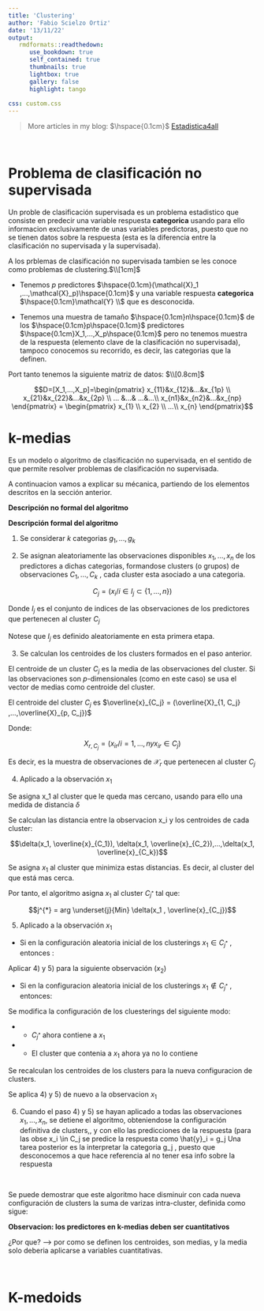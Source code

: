 ```yaml
---
title: 'Clustering'
author: 'Fabio Scielzo Ortiz'
date: '13/11/22'
output: 
   rmdformats::readthedown:
      use_bookdown: true
      self_contained: true
      thumbnails: true
      lightbox: true
      gallery: false
      highlight: tango
      
css: custom.css
---
```



<div>
<style scoped>
    .dataframe tbody tr th:only-of-type {
        vertical-align: middle;
    }

    .dataframe tbody tr th {
        vertical-align: top;
    }

    .dataframe thead th {
        text-align: right;
    }
    
 
    table {
     display: block;
     overflow-x: auto;
     border-collapse: collapse;
     border-spacing: 0;
     border: 0px solid;
     color: var(--jp-ui-font-color1);
     font-size: 14px;
     margin-left: auto;
     margin-right: auto;
     
            }
            
</style>






> More articles in my blog:   $\hspace{0.1cm}$   [Estadistica4all](https://fabioscielzoortiz.github.io/Estadistica4all.github.io/)



<br>


# Problema de clasificación no supervisada


Un proble de clasificación supervisada  es un problema estadistico que consiste en predecir una variable respuesta **categorica** usando para ello informacion exclusivamente de unas variables predictoras, puesto que no se tienen datos sobre la respuesta (esta es la diferencia entre la clasificación no supervisada y la supervisada). 

A los prblemas de clasificación no supervisada tambien se les conoce como problemas de clustering.$\\[1cm]$



- Tenemos $p$ predictores  $\hspace{0.1cm}(\mathcal{X}_1 ,...,\mathcal{X}_p)\hspace{0.1cm}$ y una variable respuesta **categorica** $\hspace{0.1cm}\mathcal{Y} \\$ que es desconocida.


- Tenemos una muestra de tamaño $\hspace{0.1cm}n\hspace{0.1cm}$ de los $\hspace{0.1cm}p\hspace{0.1cm}$ predictores $\hspace{0.1cm}X_1,...,X_p\hspace{0.1cm}$  pero no tenemos muestra de la respuesta (elemento clave de la clasificación no supervisada), tampoco conocemos su recorrido, es decir, las categorias que la definen.

Port tanto tenemos la siguiente matriz de datos: $\\[0.8cm]$

$$D=[X_1,...,X_p]=\begin{pmatrix}
    x_{11}&x_{12}&...&x_{1p} \\
    x_{21}&x_{22}&...&x_{2p} \\
    ... &...& ...&...\\
    x_{n1}&x_{n2}&...&x_{np}
    \end{pmatrix} = \begin{pmatrix}
    x_{1} \\
    x_{2}  \\
     ...\\
     x_{n} 
    \end{pmatrix}$$





# k-medias


Es un modelo o algoritmo de clasificación no supervisada, en el sentido de que permite resolver problemas de clasificación no supervisada.

A continuacion vamos a explicar su mécanica, partiendo de los elementos descritos en la sección anterior.



**Descripción no formal del algoritmo**












**Descripción formal del algoritmo**


1) Se considerar $k$ categorias $g_1,...,g_k$


2) Se asignan aleatoriamente las observaciones disponibles $x_1,...,x_n$ de los predictores a dichas categorias, formandose clusters (o grupos) de observaciones $C_1,...,C_k$ , cada cluster esta asociado a una categoria.

$$C_j = ( x_i / i \in I_j \subset \lbrace 1,...,n \rbrace )$$

Donde $I_j$ es el conjunto de indices de las observaciones de los predictores que pertenecen al cluster $C_j$

Notese que $I_j$ es definido aleatoriamente en esta primera etapa.


3) Se calculan los centroides de los clusters formados en el paso anterior.

El centroide de un cluster $C_j$  es la media de las observaciones del cluster. Si las observaciones son $p$-dimensionales (como en este caso) se usa el vector de medias como centroide del cluster.


El centroide del cluster $C_j$ es $\overline{x}_{C_j} = (\overline{X}_{1, C_j} ,...,\overline{X}_{p, C_j})$

Donde:

$$X_{r , C_j } = (x_{ir} / i=1,...,n y x_{ir} \in C_j)$$

Es decir, es la muestra de observaciones de $\mathcal{X}_r$ que pertenecen al cluster $C_j$


4) Aplicado a la observación $x_1$

Se asigna x_1 al cluster que le queda mas cercano, usando para ello una medida de distancia $\delta$

Se calculan las distancia entre la observacion x_i y los centroides de cada cluster:

$$\delta(x_1, \overline{x}_{C_1}), \delta(x_1, \overline{x}_{C_2}),...,\delta(x_1, \overline{x}_{C_k})$$

Se asigna $x_1$ al cluster que minimiza estas distancias. Es decir, al cluster del que está mas cerca.



Por tanto, el algoritmo asigna $x_1$ al cluster $C_{j^*}$ tal que:

$$j^{*} = arg \underset{j}{Min} \delta(x_1 , \overline{x}_{C_j})$$





5) Aplicado a la observación $x_1$



- Si en la configuración aleatoria inicial de los clusterings $x_1 \in C_{j^*}$  , entonces :

Aplicar 4) y 5) para la siguiente observación $(x_2)$

 
- Si en la configuracion aleatoria inicial de los clusterings $x_1 \notin C_{j^*}$ , entonces:

Se modifica la configuración de los cluesterings del siguiente modo:

 - - $C_{j^*}$ ahora contiene a $x_1$

 - - El cluster que contenia a $x_1$ ahora ya no lo contiene

Se recalculan los centroides de los clusters para la nueva configuracion de clusters.

Se aplica 4) y 5) de nuevo a la observacion $x_1$



6) Cuando el paso 4) y 5) se hayan aplicado a todas las observaciones $x_1,...,x_n$, se detiene el algoritmo, obteniendose la configuración definitiva de clusters,, y con ello las predicciones de la respuesta (para las obse x_i \in C_j se predice la respuesta como \hat{y}_i = g_j  Una tarea posterior es la interpretar la categoria g_j , puesto que desconocemos a que hace referencia al no tener esa info sobre la respuesta


<br>


Se puede demostrar que este algoritmo hace disminuir con cada nueva configuración de clusters la suma de varizas intra-cluster, definida como sigue:













**Observacion: los predictores en k-medias deben ser cuantitativos**


¿Por que?  --> por como se definen los centroides, son medias, y la media solo deberia aplicarse a variables cuantitativas.


<br>


# K-medoids







